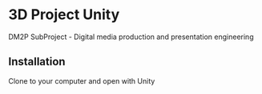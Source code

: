 # 3D Project Unity
DM2P SubProject - Digital media production and presentation engineering

## Installation

Clone to your computer and open with Unity
